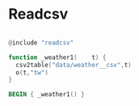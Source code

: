 
# Readcsv


```awk 

@include "readcsv"

function _weather1(    t) {
  csv2table("data/weather__csv",t)
  o(t,"tw")
}

BEGIN { _weather1() }

```

